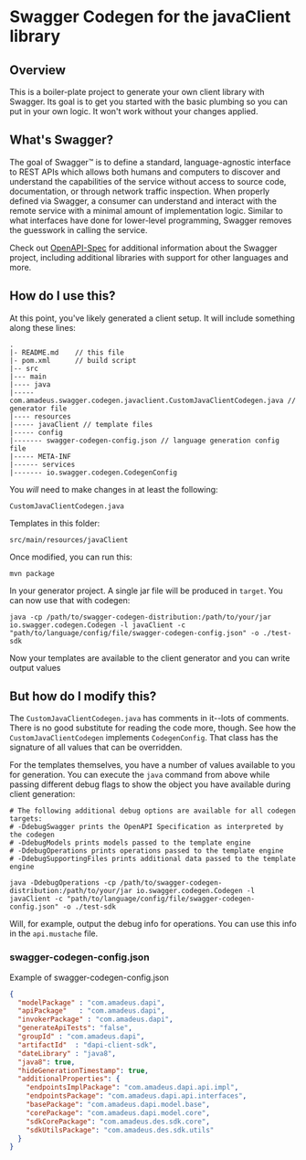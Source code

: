# Swagger Codegen for the javaClient library

## Overview
This is a boiler-plate project to generate your own client library with Swagger.  Its goal is
to get you started with the basic plumbing so you can put in your own logic.  It won't work without
your changes applied.

## What's Swagger?
The goal of Swagger™ is to define a standard, language-agnostic interface to REST APIs which allows both humans and computers to discover and understand the capabilities of the service without access to source code, documentation, or through network traffic inspection. When properly defined via Swagger, a consumer can understand and interact with the remote service with a minimal amount of implementation logic. Similar to what interfaces have done for lower-level programming, Swagger removes the guesswork in calling the service.


Check out [OpenAPI-Spec](https://github.com/OAI/OpenAPI-Specification) for additional information about the Swagger project, including additional libraries with support for other languages and more. 

## How do I use this?
At this point, you've likely generated a client setup.  It will include something along these lines:

```
.
|- README.md    // this file
|- pom.xml      // build script
|-- src
|--- main
|---- java
|----- com.amadeus.swagger.codegen.javaclient.CustomJavaClientCodegen.java // generator file
|---- resources
|----- javaClient // template files
|----- config
|------- swagger-codegen-config.json // language generation config file
|----- META-INF
|------ services
|------- io.swagger.codegen.CodegenConfig
```

You _will_ need to make changes in at least the following:

`CustomJavaClientCodegen.java`

Templates in this folder:

`src/main/resources/javaClient`

Once modified, you can run this:

```
mvn package
```

In your generator project.  A single jar file will be produced in `target`.  You can now use that with codegen:

```
java -cp /path/to/swagger-codegen-distribution:/path/to/your/jar io.swagger.codegen.Codegen -l javaClient -c "path/to/language/config/file/swagger-codegen-config.json" -o ./test-sdk
```

Now your templates are available to the client generator and you can write output values

## But how do I modify this?
The `CustomJavaClientCodegen.java` has comments in it--lots of comments.  There is no good substitute
for reading the code more, though.  See how the `CustomJavaClientCodegen` implements `CodegenConfig`.
That class has the signature of all values that can be overridden.

For the templates themselves, you have a number of values available to you for generation.
You can execute the `java` command from above while passing different debug flags to show
the object you have available during client generation:

```
# The following additional debug options are available for all codegen targets:
# -DdebugSwagger prints the OpenAPI Specification as interpreted by the codegen
# -DdebugModels prints models passed to the template engine
# -DdebugOperations prints operations passed to the template engine
# -DdebugSupportingFiles prints additional data passed to the template engine

java -DdebugOperations -cp /path/to/swagger-codegen-distribution:/path/to/your/jar io.swagger.codegen.Codegen -l javaClient -c "path/to/language/config/file/swagger-codegen-config.json" -o ./test-sdk
```

Will, for example, output the debug info for operations.  You can use this info
in the `api.mustache` file.

### swagger-codegen-config.json

Example of swagger-codegen-config.json
``` json
{
  "modelPackage" : "com.amadeus.dapi",
  "apiPackage"   : "com.amadeus.dapi",
  "invokerPackage" : "com.amadeus.dapi",
  "generateApiTests": "false",
  "groupId" : "com.amadeus.dapi",
  "artifactId"  : "dapi-client-sdk",
  "dateLibrary" : "java8",
  "java8": true,
  "hideGenerationTimestamp": true,
  "additionalProperties": {
    "endpointsImplPackage": "com.amadeus.dapi.api.impl",
    "endpointsPackage": "com.amadeus.dapi.api.interfaces",
    "basePackage": "com.amadeus.dapi.model.base",
    "corePackage": "com.amadeus.dapi.model.core",
    "sdkCorePackage": "com.amadeus.des.sdk.core",
    "sdkUtilsPackage": "com.amadeus.des.sdk.utils"
  }
}
```
